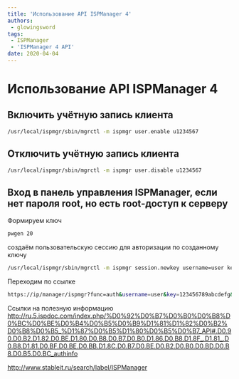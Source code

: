 ```yaml
---
title: 'Использование API ISPManager 4'
authors: 
 - glowingsword
tags:
 - ISPManager
 - 'ISPManager 4 API'
date: 2020-04-04
---
```

# Использование API ISPManager 4

## Включить учётную запись клиента

``` bash
/usr/local/ispmgr/sbin/mgrctl -m ispmgr user.enable u1234567
```

## Отключить учётную запись клиента

``` bash
/usr/local/ispmgr/sbin/mgrctl -m ispmgr user.disable u1234567
```

## Вход в панель управления ISPManager, если нет пароля root, но есть root-доступ к серверу

Формируем ключ

``` bash
pwgen 20
```

создаём пользовательскую сессию для авторизации по созданному ключу

``` bash
/usr/local/ispmgr/sbin/mgrctl -m ispmgr session.newkey username=user key=123456789abcdefg
```

Переходим по ссылке

``` bash
https://ip/manager/ispmgr?func=auth&username=user&key=123456789abcdefg&checkcookie=no
```

Ссылки на полезную информацию
<http://ru.5.ispdoc.com/index.php/%D0%92%D0%B7%D0%B0%D0%B8%D0%BC%D0%BE%D0%B4%D0%B5%D0%B9%D1%81%D1%82%D0%B2%D0%B8%D0%B5_%D1%87%D0%B5%D1%80%D0%B5%D0%B7_API#.D0.90.D0.B2.D1.82.D0.BE.D1.80.D0.B8.D0.B7.D0.B0.D1.86.D0.B8.D1.8F_.D1.81_.D0.B8.D1.81.D0.BF.D0.BE.D0.BB.D1.8C.D0.B7.D0.BE.D0.B2.D0.B0.D0.BD.D0.B8.D0.B5.D0.BC_authinfo>

<http://www.stableit.ru/search/label/ISPManager>
